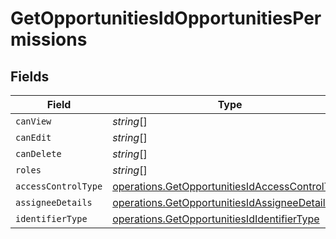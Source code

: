 # GetOpportunitiesIdOpportunitiesPermissions


## Fields

| Field                                                                                                            | Type                                                                                                             | Required                                                                                                         | Description                                                                                                      |
| ---------------------------------------------------------------------------------------------------------------- | ---------------------------------------------------------------------------------------------------------------- | ---------------------------------------------------------------------------------------------------------------- | ---------------------------------------------------------------------------------------------------------------- |
| `canView`                                                                                                        | *string*[]                                                                                                       | :heavy_minus_sign:                                                                                               | N/A                                                                                                              |
| `canEdit`                                                                                                        | *string*[]                                                                                                       | :heavy_minus_sign:                                                                                               | N/A                                                                                                              |
| `canDelete`                                                                                                      | *string*[]                                                                                                       | :heavy_minus_sign:                                                                                               | N/A                                                                                                              |
| `roles`                                                                                                          | *string*[]                                                                                                       | :heavy_minus_sign:                                                                                               | N/A                                                                                                              |
| `accessControlType`                                                                                              | [operations.GetOpportunitiesIdAccessControlType](../../models/operations/getopportunitiesidaccesscontroltype.md) | :heavy_minus_sign:                                                                                               | N/A                                                                                                              |
| `assigneeDetails`                                                                                                | [operations.GetOpportunitiesIdAssigneeDetails](../../models/operations/getopportunitiesidassigneedetails.md)     | :heavy_minus_sign:                                                                                               | N/A                                                                                                              |
| `identifierType`                                                                                                 | [operations.GetOpportunitiesIdIdentifierType](../../models/operations/getopportunitiesididentifiertype.md)       | :heavy_minus_sign:                                                                                               | N/A                                                                                                              |